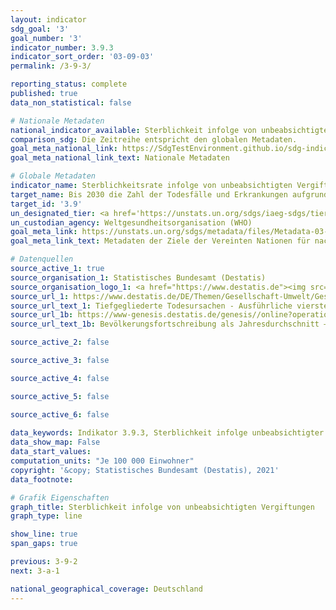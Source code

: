 ```yaml
---
layout: indicator    
sdg_goal: '3'    
goal_number: '3'    
indicator_number: 3.9.3    
indicator_sort_order: '03-09-03'    
permalink: /3-9-3/    

reporting_status: complete    
published: true    
data_non_statistical: false    

# Nationale Metadaten    
national_indicator_available: Sterblichkeit infolge von unbeabsichtigten Vergiftungen    
comparison_sdg: Die Zeitreihe entspricht den globalen Metadaten.    
goal_meta_national_link: https://SdgTestEnvironment.github.io/sdg-indicators/public/MetaDe/3.9.3.pdf    
goal_meta_national_link_text: Nationale Metadaten    

# Globale Metadaten    
indicator_name: Sterblichkeitsrate infolge von unbeabsichtigten Vergiftungen    
target_name: Bis 2030 die Zahl der Todesfälle und Erkrankungen aufgrund gefährlicher Chemikalien und der Verschmutzung und Verunreinigung von Luft, Wasser und Boden erheblich verringern    
target_id: '3.9'    
un_designated_tier: <a href='https://unstats.un.org/sdgs/iaeg-sdgs/tier-classification/' title='Klicken Sie hier um weitere Informationen zur UN-Tier-Klassifikation zu erhalten.'  target='_blank'>Tier I</a>    
un_custodian_agency: Weltgesundheitsorganisation (WHO)    
goal_meta_link: https://unstats.un.org/sdgs/metadata/files/Metadata-03-09-03.pdf    
goal_meta_link_text: Metadaten der Ziele der Vereinten Nationen für nachhaltige Entwicklung    

# Datenquellen
source_active_1: true
source_organisation_1: Statistisches Bundesamt (Destatis)
source_organisation_logo_1: <a href="https://www.destatis.de"><img src="https://g205sdgs.github.io/sdg-indicators/public/OrgImgDe/destatis.png" alt="Logo destatis" style="height:60px; width:148px"/></a>
source_url_1: https://www.destatis.de/DE/Themen/Gesellschaft-Umwelt/Gesundheit/Todesursachen/_inhalt.html#sprg234240
source_url_text_1: Tiefgegliederte Todesursachen - Ausführliche vierstellige ICD10-Klassifikation
source_url_1b: https://www-genesis.destatis.de/genesis//online?operation=table&code=12411-0040&bypass=true&language=de
source_url_text_1b: Bevölkerungsfortschreibung als Jahresdurchschnitt – GENESIS online 12411-0040

source_active_2: false

source_active_3: false

source_active_4: false

source_active_5: false

source_active_6: false
    
data_keywords: Indikator 3.9.3, Sterblichkeit infolge unbeabsichtigter Vergiftung, Weltgesundheitsorganisation (WHO)    
data_show_map: False    
data_start_values:     
computation_units: "Je 100 000 Einwohner"    
copyright: '&copy; Statistisches Bundesamt (Destatis), 2021'    
data_footnote:     

# Grafik Eigenschaften    
graph_title: Sterblichkeit infolge von unbeabsichtigten Vergiftungen    
graph_type: line    

show_line: true
span_gaps: true    

previous: 3-9-2    
next: 3-a-1    

national_geographical_coverage: Deutschland    
---
```


<span></span>